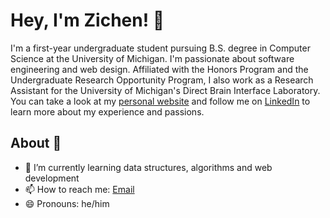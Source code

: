 # Hey, I'm Zichen! 👋

I'm a first-year undergraduate student pursuing B.S. degree in Computer Science at the University of Michigan. I'm passionate about software engineering and web design. Affiliated with the Honors Program and the Undergraduate Research Opportunity Program, I also work as a Research Assistant for the University of Michigan's Direct Brain Interface Laboratory. You can take a look at my [personal website](https://zichen-zhang-umich.github.io/personal-blog-zichen/) and follow me on [LinkedIn](https://www.linkedin.com/in/zichen-zhang-775b24230/) to learn more about my experience and passions.

## About 📝

- 🌱 I’m currently learning data structures, algorithms and web development
- 📫 How to reach me: [Email](mailto:zhangzzc@umich.edu)
- 😄 Pronouns: he/him
